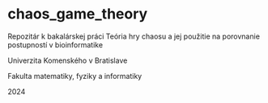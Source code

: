 # chaos_game_theory
Repozitár k bakalárskej práci Teória hry chaosu a jej použitie na porovnanie postupností v bioinformatike

Univerzita Komenského v Bratislave

Fakulta matematiky, fyziky a informatiky

2024